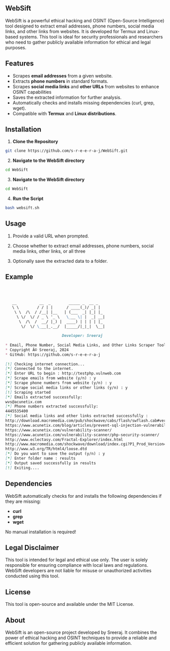 ## WebSift
WebSift is a powerful ethical hacking and OSINT (Open-Source Intelligence) tool designed to extract email addresses, phone numbers, social media links, and other links from websites. It is developed for Termux and Linux-based systems. This tool is ideal for security professionals and researchers who need to gather publicly available information for ethical and legal purposes.

## Features
- Scrapes **email addresses** from a given website.
- Extracts **phone numbers** in standard formats.
- Scrapes **social media links** and **other URLs** from websites to enhance OSINT capabilities
- Saves the extracted information for further analysis.
- Automatically checks and installs missing dependencies (curl, grep, wget).
- Compatible with **Termux** and **Linux distributions**.
## Installation
1. **Clone the Repository**
```bash
git clone https://github.com/s-r-e-e-r-a-j/WebSift.git
```
2. **Navigate to the WebSift directory**
```bash     
cd WebSift
```
3. **Navigate to the WebSift directory**
```bash
cd WebSift
```  
4. **Run the Script**
``` bash
bash websift.sh
```  
## Usage
1. Provide a valid URL when prompted.
   
2. Choose whether to extract email addresses, phone numbers, social media links, other links, or all three
   
3. Optionally save the extracted data to a folder.
## Example
```markdown
 
                                                                                                                                                     
                                                                                                                                                 
   __          __  _        _____ _  __ _                                                                                                        
   \ \        / / | |      / ____(_)/ _| |                                                                                                       
    \ \  /\  / /__| |__   | (___  _| |_| |_                                                                                                      
     \ \/  \/ / _ \ '_ \   \___ \| |  _| __|                                                                                                     
      \  /\  /  __/ |_) |  ____) | | | | |_                                                                                                      
       \/  \/ \___|_.__/  |_____/|_|_|  \__|                                                                                                     
                                                                                                                                                 
                         Developer: Sreeraj                                                                                                      
                                                                                                                                                 
* Email, Phone Number, Social Media Links, and Other Links Scraper Tool                                                                                        
* Copyright Â© Sreeraj, 2024                                                                                                                      
* GitHub: https://github.com/s-r-e-e-r-a-j                                                                                                       
                                                                                                                                                 
[!] Checking internet connection...                                                                                                              
[*] Connected to the internet.                                                                                                                   
[*] Enter URL to begin : http://testphp.vulnweb.com                                                                                              
[*] Scrape emails from website (y/n) : y                                                                                                         
[*] Scrape phone numbers from website (y/n) : y                                                                                                  
[*] Scrape social media links or other links (y/n) : y                                                                                           
[!] Scraping started                                                                                                                             
[*] Emails extracted successfully:                                                                                                               
wvs@acunetix.com                                                                                                                                 
[*] Phone numbers extracted successfully:                                                                                                        
4445535400                                                                                                                                       
[*] Social media links and other links extracted successfully :                                                                                    
http://download.macromedia.com/pub/shockwave/cabs/flash/swflash.cab#version=6,0,29,0                                                             
https://www.acunetix.com/blog/articles/prevent-sql-injection-vulnerabilities-in-php-applications/                                                
https://www.acunetix.com/vulnerability-scanner/                                                                                                  
https://www.acunetix.com/vulnerability-scanner/php-security-scanner/                                            
http://www.eclectasy.com/Fractal-Explorer/index.html                                                                                             
http://www.macromedia.com/shockwave/download/index.cgi?P1_Prod_Version=ShockwaveFlash                                                            
http://www.w3.org/TR/html4/loose.dtd                                                                                                             
[*] Do you want to save the output (y/n) : y                                                                                                     
[*] Enter folder name : results                                                                                                                  
[*] Output saved successfully in results                                                                                                                     
[!] Exiting....                                                                                                                                                         
```                   


## Dependencies
WebSift automatically checks for and installs the following dependencies if they are missing:

- **curl**
- **grep**
- **wget**
  
No manual installation is required!

## Legal Disclaimer
This tool is intended for legal and ethical use only. The user is solely responsible for ensuring compliance with local laws and regulations. WebSift developers are not liable for misuse or unauthorized activities conducted using this tool.
## License
This tool is open-source and available under the MIT License.
## About
WebSift is an open-source project developed by Sreeraj. It combines the power of ethical hacking and OSINT techniques to provide a reliable and efficient solution for gathering publicly available information.
